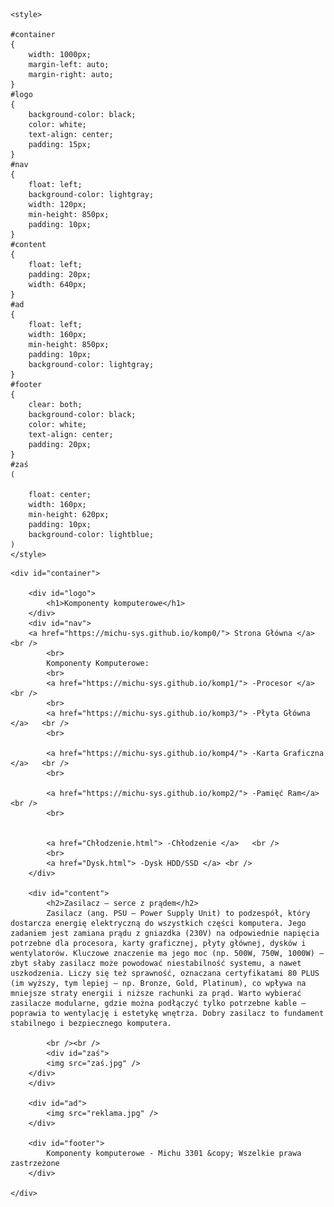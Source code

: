 <html lang="pl">
<head>
	<meta charset="utf-8" />
	<title>Komponenty komputerowe </title>
	<meta name="description" content="Serwis prezentuje komponenty komputerowe. Sprawdź, czy znasz je wszystkie" />
	<meta name="keywords" content="komputery, procesory, karty greficzne, GPU, CPU , płyta główna, ziemniak" />
	<meta http-equiv="X-UA-Compatible" content="IE=edge,chrome=1" />
	
	<style>
	
	#container
	{
		width: 1000px;
		margin-left: auto;
		margin-right: auto;
	}
	#logo
	{
		background-color: black;
		color: white;
		text-align: center;
		padding: 15px;
	}
	#nav
	{
		float: left;
		background-color: lightgray;
		width: 120px;
		min-height: 850px;
		padding: 10px;
	}
	#content
	{
		float: left;
		padding: 20px;
		width: 640px;
	}
	#ad
	{
		float: left;
		width: 160px;
		min-height: 850px;
		padding: 10px;
		background-color: lightgray;
	}
	#footer
	{
		clear: both;
		background-color: black;
		color: white;
		text-align: center;
		padding: 20px;
	}	
	#zaś
	(
	    
		float: center;
		width: 160px;
		min-height: 620px;
		padding: 10px;
		background-color: lightblue;  
    )		
	</style>

</head>

<body>

	<div id="container">
	
		<div id="logo">
			<h1>Komponenty komputerowe</h1>
		</div>
		<div id="nav">
		<a href="https://michu-sys.github.io/komp0/"> Strona Główna </a>   <br />
			<br>
		    Komponenty Komputerowe:
			<br>
			<a href="https://michu-sys.github.io/komp1/"> -Procesor </a> <br />
			<br>
			<a href="https://michu-sys.github.io/komp3/"> -Płyta Główna </a>   <br />
			<br>
			
			<a href="https://michu-sys.github.io/komp4/"> -Karta Graficzna </a>   <br />
			<br>
			
		    <a href="https://michu-sys.github.io/komp2/"> -Pamięć Ram</a>   <br />
			<br>
			
		
			<a href="Chłodzenie.html"> -Chłodzenie </a>   <br />
			<br>
			<a href="Dysk.html"> -Dysk HDD/SSD </a> <br />
		</div>
		
		<div id="content">
			<h2>Zasilacz – serce z prądem</h2>
			Zasilacz (ang. PSU – Power Supply Unit) to podzespół, który dostarcza energię elektryczną do wszystkich części komputera. Jego zadaniem jest zamiana prądu z gniazdka (230V) na odpowiednie napięcia potrzebne dla procesora, karty graficznej, płyty głównej, dysków i wentylatorów. Kluczowe znaczenie ma jego moc (np. 500W, 750W, 1000W) – zbyt słaby zasilacz może powodować niestabilność systemu, a nawet uszkodzenia. Liczy się też sprawność, oznaczana certyfikatami 80 PLUS (im wyższy, tym lepiej – np. Bronze, Gold, Platinum), co wpływa na mniejsze straty energii i niższe rachunki za prąd. Warto wybierać zasilacze modularne, gdzie można podłączyć tylko potrzebne kable – poprawia to wentylację i estetykę wnętrza. Dobry zasilacz to fundament stabilnego i bezpiecznego komputera.
			
			<br /><br />			
            <div id="zaś">
			<img src="zaś.jpg" />
		</div>
		</div>
		
		<div id="ad">
			<img src="reklama.jpg" />
		</div>
		
		<div id="footer">
			Komponenty komputerowe - Michu 3301 &copy; Wszelkie prawa zastrzeżone
		</div>
	
	</div>

</body>
</html>
